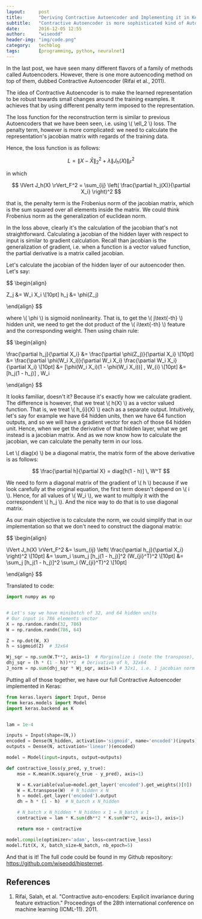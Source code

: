 ```yaml
---
layout:     post
title:      "Deriving Contractive Autoencoder and Implementing it in Keras"
subtitle:   "Contractive Autoencoder is more sophisticated kind of Autoencoder compared to the last post. Here, we will dissect the loss function of Contractive Autoencoder and derive it so that we could implement it in Keras."
date:       2016-12-05 12:55
author:     "wiseodd"
header-img: "img/code.png"
category:   techblog
tags:       [programming, python, neuralnet]
---
```


In the last post, we have seen many different flavors of a family of methods called Autoencoders. However, there is one more autoencoding method on top of them, dubbed Contractive Autoencoder (Rifai et al., 2011).

The idea of Contractive Autoencoder is to make the learned representation to be robust towards small changes around the training examples. It achieves that by using different penalty term imposed to the representation.

The loss function for the reconstruction term is similar to previous Autoencoders that we have been seen, i.e. using \\( \ell_2 \\) loss. The penalty term, however is more complicated: we need to calculate the representation's jacobian matrix with regards of the training data.

Hence, the loss function is as follows:

$$ L = \lVert X - \hat{X} \rVert_2^2  + \lambda \lVert J_h(X) \rVert_F^2 $$

in which

$$ \lVert J_h(X) \rVert_F^2 = \sum_{ij} \left( \frac{\partial h_j(X)}{\partial X_i} \right)^2 $$

that is, the penalty term is the Frobenius norm of the jacobian matrix, which is the sum squared over all elements inside the matrix. We could think Frobenius norm as the generalization of euclidean norm.

In the loss above, clearly it's the calculation of the jacobian that's not straightforward. Calculating a jacobian of the hidden layer with respect to input is similar to gradient calculation. Recall than jacobian is the generalization of gradient, i.e. when a function is a vector valued function, the partial derivative is a matrix called jacobian.

Let's calculate the jacobian of the hidden layer of our autoencoder then. Let's say:

$$ \begin{align}

Z_j &= W_i X_i \\[10pt]
h_j &= \phi(Z_j)

\end{align} $$

where \\( \phi \\) is sigmoid nonlinearity. That is, to get the \\( j\text{-th} \\) hidden unit, we need to get the dot product of the \\( i\text{-th} \\) feature and the corresponding weight. Then using chain rule:

$$ \begin{align}

\frac{\partial h_j}{\partial X_i} &= \frac{\partial \phi(Z_j)}{\partial X_i} \\[10pt]
                                 &= \frac{\partial \phi(W_i X_i)}{\partial W_i X_i} \frac{\partial W_i X_i}{\partial X_i} \\[10pt]
                                 &= [\phi(W_i X_i)(1 - \phi(W_i X_i))] \, W_{i} \\[10pt]
                                 &= [h_j(1 - h_j)] \, W_i

\end{align} $$

It looks familiar, doesn't it? Because it's exactly how we calculate gradient. The difference is however, that we treat \\( h(X) \\) as a vector valued function. That is, we treat \\( h_{i}(X) \\) each as a separate output. Intuitively, let's say for example we have 64 hidden units, then we have 64 function outputs, and so we will have a gradient vector for each of those 64 hidden unit. Hence, when we get the derivative of that hidden layer, what we get instead is a jacobian matrix. And as we now know how to calculate the jacobian, we can calculate the penalty term in our loss.

Let \\( diag(x) \\) be a diagonal matrix, the matrix form of the above derivative is as follows:

$$ \frac{\partial h}{\partial X} = diag[h(1 - h)] \, W^T $$

We need to form a diagonal matrix of the gradient of \\( h \\) because if we look carefully at the original equation, the first term doesn't depend on \\( i \\). Hence, for all values of \\( W_i \\), we want to multiply it with the correspondent \\( h_j \\). And the nice way to do that is to use diagonal matrix.

As our main objective is to calculate the norm, we could simplify that in our implementation so that we don't need to construct the diagonal matrix:

$$ \begin{align}

\lVert J_h(X) \rVert_F^2 &= \sum_{ij} \left( \frac{\partial h_j}{\partial X_i} \right)^2 \\[10pt]
                         &= \sum_i \sum_j [h_j(1 - h_j)]^2 (W_{ji}^T)^2 \\[10pt]
                         &= \sum_j [h_j(1 - h_j)]^2 \sum_i (W_{ji}^T)^2 \\[10pt]

\end{align} $$

Translated to code:

``` python
import numpy as np


# Let's say we have minibatch of 32, and 64 hidden units
# Our input is 786 elements vector
X = np.random.randn(32, 786)
W = np.random.randn(786, 64)

Z = np.dot(W, X)
h = sigmoid(Z)  # 32x64

Wj_sqr = np.sum(W.T**2, axis=1)  # Marginalize i (note the transpose), 64x1
dhj_sqr = (h * (1 - h))**2  # Derivative of h, 32x64
J_norm = np.sum(dhj_sqr * Wj_sqr, axis=1) # 32x1, i.e. 1 jacobian norm for each data point
```

Putting all of those together, we have our full Contractive Autoencoder implemented in Keras:

``` python
from keras.layers import Input, Dense
from keras.models import Model
import keras.backend as K


lam = 1e-4

inputs = Input(shape=(N,))
encoded = Dense(N_hidden, activation='sigmoid', name='encoded')(inputs)
outputs = Dense(N, activation='linear')(encoded)

model = Model(input=inputs, output=outputs)

def contractive_loss(y_pred, y_true):
    mse = K.mean(K.square(y_true - y_pred), axis=1)

    W = K.variable(value=model.get_layer('encoded').get_weights()[0])  # N x N_hidden
    W = K.transpose(W)  # N_hidden x N
    h = model.get_layer('encoded').output
    dh = h * (1 - h)  # N_batch x N_hidden

    # N_batch x N_hidden * N_hidden x 1 = N_batch x 1
    contractive = lam * K.sum(dh**2 * K.sum(W**2, axis=1), axis=1)

    return mse + contractive

model.compile(optimizer='adam', loss=contractive_loss)
model.fit(X, X, batch_size=N_batch, nb_epoch=5)
```

And that is it! The full code could be found in my Github repository: <https://github.com/wiseodd/hipsternet>.

<h2 class="section-header">References</h2>

1. Rifai, Salah, et al. "Contractive auto-encoders: Explicit invariance during feature extraction." Proceedings of the 28th international conference on machine learning (ICML-11). 2011.